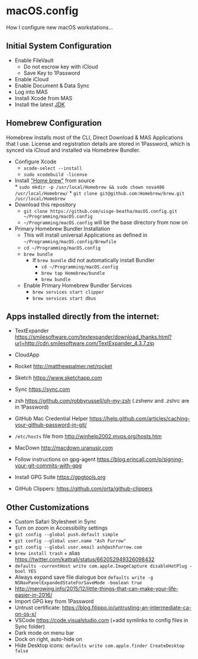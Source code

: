 # macOS.config
How I configure new macOS workstations...

## Initial System Configuration
* Enable FileVault
    * Do not escrow key with iCloud
    * Save Key to 1Password
* Enable iCloud
* Enable Document & Data Sync
* Log into MAS
* Install Xcode from MAS
* Install the latest [JDK](http://www.oracle.com/technetwork/java/javase/downloads/index.html)

## Homebrew Configuration
Homebrew Installs most of the CLI, Direct Download & MAS Applications that I use. License and registration details are stored in 1Password, which is synced via iCloud and installed via Homebrew Bundler.

* Configure Xcode
    * `xcode-select --install`
    * `sudo xcodebuild -license`
* Install ["Home brew"](http://brew.sh) from source   
		* `sudo mkdir -p /usr/local/Homebrew && sudo chown nova486 /usr/local/Homebrew/`
		* `git clone git@github.com:Homebrew/brew.git /usr/local/Homebrew`
* Download this repository
    * `git clone https://github.com/uisge-beatha/macOS.config.git ~/Programming/macOS.config`
    * `~/Programming/macOS.config` will be the base directory from now on
* Primary Homebrew Bundler Installation
    * This will install universal Applications as defined in `~/Programming/macOS.config/Brewfile`
    * `cd ~/Programming/macOS.config`
    * `brew bundle`
        * If `brew bundle` did not automatically install Bundler
            * `cd ~/Programming/macOS.config`
            * `brew tap Homebrew/bundle`
            * `brew bundle`
    * Enable Primary Homebrew Bundler Services
        * `brew services start clipper`
        * `brew services start dbus`


## Apps installed directly from the internet:
* TextExpander https://smilesoftware.com/textexpander/download_thanks.html?url=http://cdn.smilesoftware.com/TextExpander_4.3.7.zip


* CloudApp
* Rocket http://matthewpalmer.net/rocket
* Sketch https://www.sketchapp.com
* Sync https://sync.com
* zsh https://github.com/robbyrussell/oh-my-zsh (.zshenv and .zshrc are in 1Password)
* GitHub Mac Credential Helper https://help.github.com/articles/caching-your-github-password-in-git/


* `/etc/hosts` file from http://winhelp2002.mvps.org/hosts.htm
* MacDown http://macdown.uranusjr.com
* Follow instructions on gpg-agent https://blog.erincall.com/p/signing-your-git-commits-with-gpg
* Install GPG Suite https://gpgtools.org 
* GitHub Clippers: https://github.com/orta/github-clippers

## Other Customizations

* Custom Safari Stylesheet in Sync
* Turn on zoom in Accessibility settings
* `git config --global push.default simple`
* `git config --global user.name "Ash Furrow"`
* `git config --global user.email ash@ashfurrow.com`
* `brew install trash` + alias https://twitter.com/kattrali/status/662052949326098432
* `defaults -currentHost write com.apple.ImageCapture disableHotPlug -bool YES`
* Always expand save file dialogue box `defaults write -g NSNavPanelExpandedStateForSaveMode -boolean true`
* http://merowing.info/2015/12/little-things-that-can-make-your-life-easier-in-2016/
* Import GPG key from 1Password
* Untrust certificate: https://blog.filippo.io/untrusting-an-intermediate-ca-on-os-x/ 
* VSCode https://code.visualstudio.com (+add symlinks to config files in Sync folder)
* Dark mode on menu bar
* Dock on right, auto-hide on
* Hide Desktop icons: `defaults write com.apple.finder CreateDesktop false`
